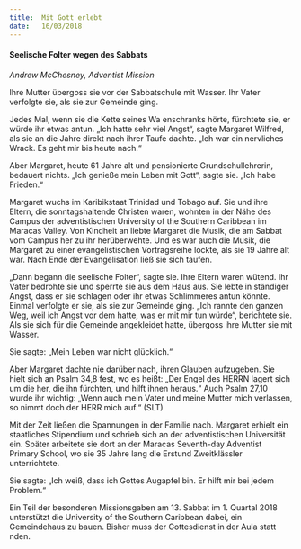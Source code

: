 ```yaml
---
title:  Mit Gott erlebt
date:   16/03/2018
---
```


#### Seelische Folter wegen des Sabbats

_Andrew McChesney, Adventist Mission_

Ihre Mutter übergoss sie vor der Sabbatschule mit Wasser. Ihr Vater verfolgte sie, als sie zur Gemeinde ging.

Jedes Mal, wenn sie die Kette seines Wa enschranks hörte, fürchtete sie, er würde ihr etwas antun. „Ich hatte sehr viel Angst“, sagte Margaret Wilfred, als sie an die Jahre direkt nach ihrer Taufe dachte. „Ich war ein nervliches Wrack. Es geht mir bis heute nach.“

Aber Margaret, heute 61 Jahre alt und pensionierte Grundschullehrerin, bedauert nichts. „Ich genieße mein Leben mit Gott“, sagte sie. „Ich habe Frieden.“

Margaret wuchs im Karibikstaat Trinidad und Tobago auf. Sie und ihre Eltern, die sonntagshaltende Christen waren, wohnten in der Nähe des Campus der adventistischen University of the Southern Caribbean im Maracas Valley. Von Kindheit an liebte Margaret die Musik, die am Sabbat vom Campus her zu ihr herüberwehte. Und es war auch die Musik, die Margaret zu einer evangelistischen Vortragsreihe lockte, als sie 19 Jahre alt war. Nach Ende der Evangelisation ließ sie sich taufen.

„Dann begann die seelische Folter“, sagte sie. Ihre Eltern waren wütend. Ihr Vater bedrohte sie und sperrte sie aus dem Haus aus. Sie lebte in ständiger Angst, dass er sie schlagen oder ihr etwas Schlimmeres antun könnte. Einmal verfolgte er sie, als sie zur Gemeinde ging. „Ich rannte den ganzen Weg, weil ich Angst vor dem hatte, was er mit mir tun würde“, berichtete sie. Als sie sich für die Gemeinde angekleidet hatte, übergoss ihre Mutter sie mit Wasser.

Sie sagte: „Mein Leben war nicht glücklich.“

Aber Margaret dachte nie darüber nach, ihren Glauben aufzugeben. Sie hielt sich an Psalm 34,8 fest, wo es heißt: „Der Engel des HERRN lagert sich um die her, die ihn fürchten, und hilft ihnen heraus.“ Auch Psalm 27,10 wurde ihr wichtig: „Wenn auch mein Vater und meine Mutter mich verlassen, so nimmt doch der HERR mich auf.“ (SLT)

Mit der Zeit ließen die Spannungen in der Familie nach. Margaret erhielt ein staatliches Stipendium und schrieb sich an der adventistischen Universität ein. Später arbeitete sie dort an der Maracas Seventh-day Adventist Primary School, wo sie 35 Jahre lang die Erstund Zweitklässler unterrichtete.

Sie sagte: „Ich weiß, dass ich Gottes Augapfel bin. Er hilft mir bei jedem Problem.“

Ein Teil der besonderen Missionsgaben am 13. Sabbat im 1. Quartal 2018 unterstützt die University of the Southern Caribbean dabei, ein Gemeindehaus zu bauen. Bisher muss der Gottesdienst in der Aula statt nden.